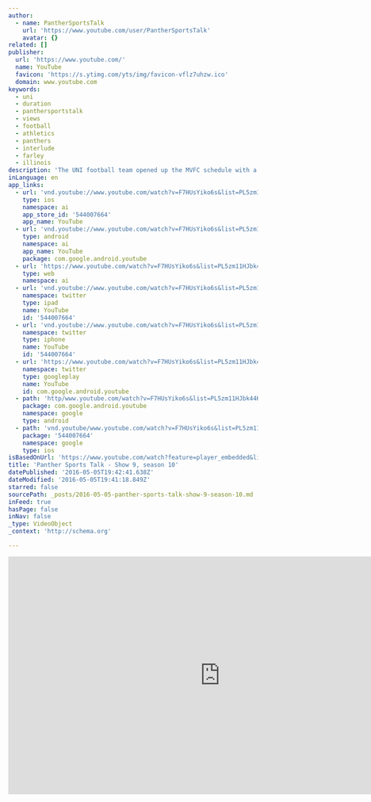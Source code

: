 ```yaml
---
author:
  - name: PantherSportsTalk
    url: 'https://www.youtube.com/user/PantherSportsTalk'
    avatar: {}
related: []
publisher:
  url: 'https://www.youtube.com/'
  name: YouTube
  favicon: 'https://s.ytimg.com/yts/img/favicon-vflz7uhzw.ico'
  domain: www.youtube.com
keywords:
  - uni
  - duration
  - panthersportstalk
  - views
  - football
  - athletics
  - panthers
  - interlude
  - farley
  - illinois
description: 'The UNI football team opened up the MVFC schedule with a top ten battle against Illinois State. Today in Panther Sports Talk, we talk to coach Farley about the missed opportunities on the road, and how they shake things off to get ready for North Dakota State.'
inLanguage: en
app_links:
  - url: 'vnd.youtube://www.youtube.com/watch?v=F7HUsYiko6s&list=PL5zm11HJbk44KZw98avj61C1Bim1of0WP&feature=applinks'
    type: ios
    namespace: ai
    app_store_id: '544007664'
    app_name: YouTube
  - url: 'vnd.youtube://www.youtube.com/watch?v=F7HUsYiko6s&list=PL5zm11HJbk44KZw98avj61C1Bim1of0WP&feature=applinks'
    type: android
    namespace: ai
    app_name: YouTube
    package: com.google.android.youtube
  - url: 'https://www.youtube.com/watch?v=F7HUsYiko6s&list=PL5zm11HJbk44KZw98avj61C1Bim1of0WP&feature=applinks'
    type: web
    namespace: ai
  - url: 'vnd.youtube://www.youtube.com/watch?v=F7HUsYiko6s&list=PL5zm11HJbk44KZw98avj61C1Bim1of0WP&feature=applinks'
    namespace: twitter
    type: ipad
    name: YouTube
    id: '544007664'
  - url: 'vnd.youtube://www.youtube.com/watch?v=F7HUsYiko6s&list=PL5zm11HJbk44KZw98avj61C1Bim1of0WP&feature=applinks'
    namespace: twitter
    type: iphone
    name: YouTube
    id: '544007664'
  - url: 'https://www.youtube.com/watch?v=F7HUsYiko6s&list=PL5zm11HJbk44KZw98avj61C1Bim1of0WP'
    namespace: twitter
    type: googleplay
    name: YouTube
    id: com.google.android.youtube
  - path: 'http/www.youtube.com/watch?v=F7HUsYiko6s&list=PL5zm11HJbk44KZw98avj61C1Bim1of0WP'
    package: com.google.android.youtube
    namespace: google
    type: android
  - path: 'vnd.youtube/www.youtube.com/watch?v=F7HUsYiko6s&list=PL5zm11HJbk44KZw98avj61C1Bim1of0WP'
    package: '544007664'
    namespace: google
    type: ios
isBasedOnUrl: 'https://www.youtube.com/watch?feature=player_embedded&list=PL5zm11HJbk44KZw98avj61C1Bim1of0WP&v=F7HUsYiko6s'
title: 'Panther Sports Talk - Show 9, season 10'
datePublished: '2016-05-05T19:42:41.638Z'
dateModified: '2016-05-05T19:41:18.849Z'
starred: false
sourcePath: _posts/2016-05-05-panther-sports-talk-show-9-season-10.md
inFeed: true
hasPage: false
inNav: false
_type: VideoObject
_context: 'http://schema.org'

---
```

<iframe src="https://cdn.embedly.com/widgets/media.html?src=https%3A%2F%2Fwww.youtube.com%2Fembed%2Fvideoseries%3Flist%3DPL5zm11HJbk44KZw98avj61C1Bim1of0WP&amp;url=https%3A%2F%2Fwww.youtube.com%2Fwatch%3Ffeature%3Dplayer_embedded%26list%3DPL5zm11HJbk44KZw98avj61C1Bim1of0WP%26v%3DF7HUsYiko6s&amp;image=https%3A%2F%2Fi.ytimg.com%2Fvi%2FF7HUsYiko6s%2Fhqdefault.jpg&amp;key=b7d04c9b404c499eba89ee7072e1c4f7&amp;type=text%2Fhtml&amp;schema=youtube" width="854" height="480" scrolling="no" frameborder="0" allowfullscreen="" style=""></iframe>